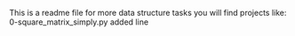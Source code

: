 This is a readme file for more data structure tasks
you will find projects like:
0-square_matrix_simply.py
added line
